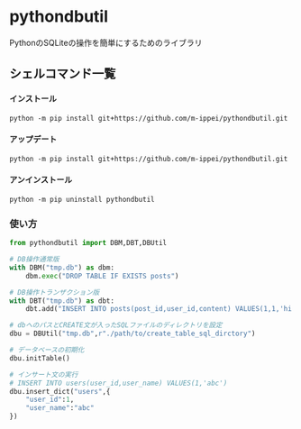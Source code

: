 # pythondbutil

PythonのSQLiteの操作を簡単にするためのライブラリ

## シェルコマンド一覧
#### インストール
```console
python -m pip install git+https://github.com/m-ippei/pythondbutil.git
```
#### アップデート
```console
python -m pip install git+https://github.com/m-ippei/pythondbutil.git
```
#### アンインストール
```console
python -m pip uninstall pythondbutil
```

### 使い方

```Python
from pythondbutil import DBM,DBT,DBUtil

# DB操作通常版
with DBM("tmp.db") as dbm:
    dbm.exec("DROP TABLE IF EXISTS posts")

# DB操作トランザクション版
with DBT("tmp.db") as dbt:
    dbt.add("INSERT INTO posts(post_id,user_id,content) VALUES(1,1,'hi')")

# dbへのパスとCREATE文が入ったSQLファイルのディレクトリを設定
dbu = DBUtil("tmp.db",r"./path/to/create_table_sql_dirctory")

# データベースの初期化
dbu.initTable()

# インサート文の実行
# INSERT INTO users(user_id,user_name) VALUES(1,'abc')
dbu.insert_dict("users",{
    "user_id":1,
    "user_name":"abc"
})

```